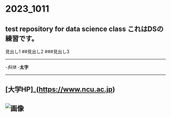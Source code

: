 # 2023_1011
test repository for data science class
これはDSの練習です。
--
見出し1
##見出し2
###見出し3

---
-_斜体_
-**太字**

---
[大学HP]_(https://www.ncu.ac.jp)
---
![画像](https://www.nagoya-cu.ac.jp/sda/commom/image/header-logo.png)
---
